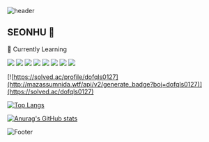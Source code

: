 ![header](https://capsule-render.vercel.app/api?type=waving&color=gradient&height=300&section=header&text=SEOUNHU's%20GITHUB&fontSize=60&animation=twinkling&fontAlign=62)


## SEONHU 👋

🌱 Currently Learning

<img src="https://img.shields.io/badge/C++-00599C?style=flat-square&logo=cplusplus&logoColor=white"/>

<img src="https://img.shields.io/badge/JAVA-07C?style=flat-square&logo=&logoColor=white"/>

<img src="https://img.shields.io/badge/Spring-6DB33F?style=flat-square&logo=spring&logoColor=white"/>

<img src="https://img.shields.io/badge/Springboot-6DB33F?style=flat-square&logo=springboot&logoColor=white"/>
 
<img src="https://img.shields.io/badge/MySQL-4479A1?style=flat-square&logo=mysql&logoColor=white"/>      


<img src="https://img.shields.io/badge/VisualStudioCode-019DF4?style=flat-square&logo=&logoColor=white"/>

<img src="https://img.shields.io/badge/github-181717?style=flat-square&logo=github&logoColor=white"/>

<img src="https://img.shields.io/badge/Intellij IDEA-000000?style=flat-square&logo=intellijidea&logoColor=white"/>      



[![https://solved.ac/profile/dofqls0127](http://mazassumnida.wtf/api/v2/generate_badge?boj=dofqls0127)](https://solved.ac/dofqls0127)


[![Top Langs](https://github-readme-stats.vercel.app/api/top-langs/?username=SXXNHU)](https://github.com/SXXNHU/github-readme-stats)


[![Anurag's GitHub stats](https://github-readme-stats.vercel.app/api?username=SXXNHU)](https://github.com/SXXNHU/github-readme-stats)



![Footer](https://capsule-render.vercel.app/api?type=waving&color=gradient&height=200&section=footer)


<!--
**SXXNHU/SXXNHU** is a ✨ _special_ ✨ repository because its `README.md` (this file) appears on your GitHub profile.

Here are some ideas to get you started:




- 🔭 I’m currently working on ...
- 🌱 I’m currently learning ...
- 👯 I’m looking to collaborate on ...
- 🤔 I’m looking for help with ...
- 💬 Ask me about ...
- 📫 How to reach me: ...
- 😄 Pronouns: ...
- ⚡ Fun fact: ...


-->



